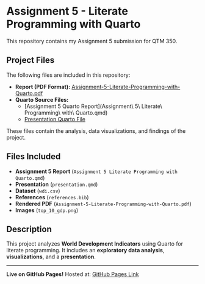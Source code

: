 # Assignment 5 - Literate Programming with Quarto

This repository contains my Assignment 5 submission for QTM 350.

## Project Files

The following files are included in this repository:

- **Report (PDF Format):** [Assignment-5-Literate-Programming-with-Quarto.pdf](Assignment-5-Literate-Programming-with-Quarto.pdf)
- **Quarto Source Files:**
  - [Assignment 5 Quarto Report](Assignment\ 5\ Literate\ Programming\ with\ Quarto.qmd)
  - [Presentation Quarto File](presentation.qmd)

These files contain the analysis, data visualizations, and findings of the project.


## Files Included
- **Assignment 5 Report** (`Assignment 5 Literate Programming with Quarto.qmd`)
- **Presentation** (`presentation.qmd`)
- **Dataset** (`wdi.csv`)
- **References** (`references.bib`)
- **Rendered PDF** (`Assignment-5-Literate-Programming-with-Quarto.pdf`)
- **Images** (`top_10_gdp.png`)

## Description
This project analyzes **World Development Indicators** using Quarto for literate programming. It includes an **exploratory data analysis**, **visualizations**, and a **presentation**.


---
**Live on GitHub Pages!** Hosted at: [GitHub Pages Link](https://cindyxyyw.github.io/qtm350-assignment5/)
